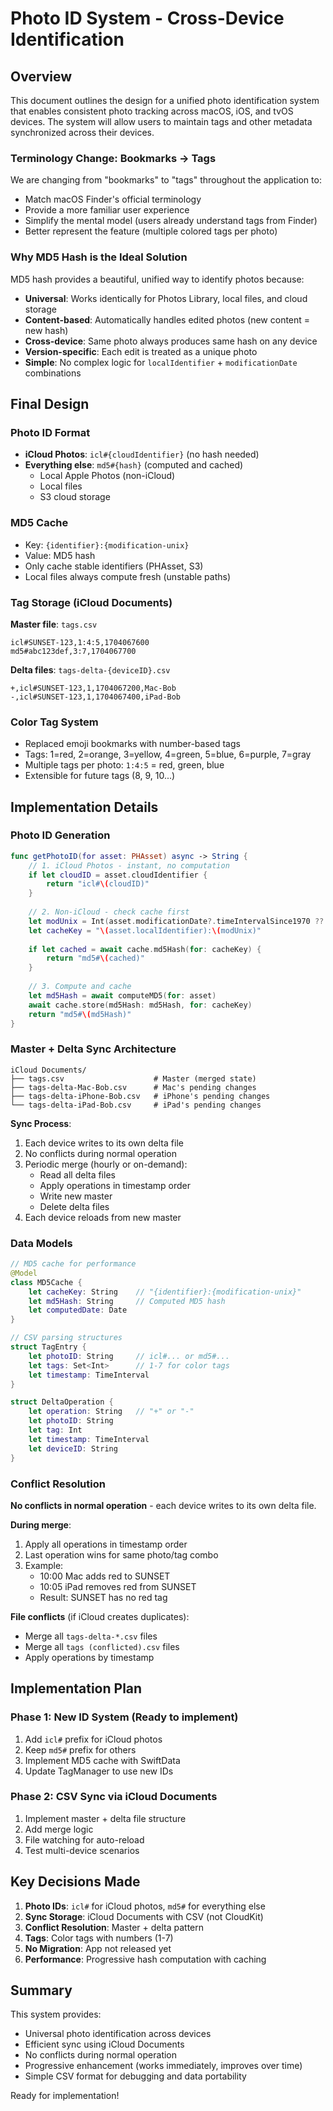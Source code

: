 # Photo ID System - Cross-Device Identification

## Overview

This document outlines the design for a unified photo identification system that enables consistent photo tracking across macOS, iOS, and tvOS devices. The system will allow users to maintain tags and other metadata synchronized across their devices.

### Terminology Change: Bookmarks → Tags

We are changing from "bookmarks" to "tags" throughout the application to:
- Match macOS Finder's official terminology
- Provide a more familiar user experience
- Simplify the mental model (users already understand tags from Finder)
- Better represent the feature (multiple colored tags per photo)

### Why MD5 Hash is the Ideal Solution

MD5 hash provides a beautiful, unified way to identify photos because:
- **Universal**: Works identically for Photos Library, local files, and cloud storage
- **Content-based**: Automatically handles edited photos (new content = new hash)
- **Cross-device**: Same photo always produces same hash on any device
- **Version-specific**: Each edit is treated as a unique photo
- **Simple**: No complex logic for `localIdentifier` + `modificationDate` combinations

## Final Design

### Photo ID Format
- **iCloud Photos**: `icl#{cloudIdentifier}` (no hash needed)
- **Everything else**: `md5#{hash}` (computed and cached)
  - Local Apple Photos (non-iCloud)
  - Local files 
  - S3 cloud storage

### MD5 Cache
- Key: `{identifier}:{modification-unix}`
- Value: MD5 hash
- Only cache stable identifiers (PHAsset, S3)
- Local files always compute fresh (unstable paths)

### Tag Storage (iCloud Documents)

**Master file**: `tags.csv`
```csv
icl#SUNSET-123,1:4:5,1704067600
md5#abc123def,3:7,1704067700
```

**Delta files**: `tags-delta-{deviceID}.csv`
```csv
+,icl#SUNSET-123,1,1704067200,Mac-Bob
-,icl#SUNSET-123,1,1704067400,iPad-Bob
```

### Color Tag System
- Replaced emoji bookmarks with number-based tags
- Tags: 1=red, 2=orange, 3=yellow, 4=green, 5=blue, 6=purple, 7=gray
- Multiple tags per photo: `1:4:5` = red, green, blue
- Extensible for future tags (8, 9, 10...)

## Implementation Details

### Photo ID Generation

```swift
func getPhotoID(for asset: PHAsset) async -> String {
    // 1. iCloud Photos - instant, no computation
    if let cloudID = asset.cloudIdentifier {
        return "icl#\(cloudID)"
    }
    
    // 2. Non-iCloud - check cache first
    let modUnix = Int(asset.modificationDate?.timeIntervalSince1970 ?? 0)
    let cacheKey = "\(asset.localIdentifier):\(modUnix)"
    
    if let cached = await cache.md5Hash(for: cacheKey) {
        return "md5#\(cached)"
    }
    
    // 3. Compute and cache
    let md5Hash = await computeMD5(for: asset)
    await cache.store(md5Hash: md5Hash, for: cacheKey)
    return "md5#\(md5Hash)"
}
```

### Master + Delta Sync Architecture

```
iCloud Documents/
├── tags.csv                    # Master (merged state)
├── tags-delta-Mac-Bob.csv      # Mac's pending changes
├── tags-delta-iPhone-Bob.csv   # iPhone's pending changes
└── tags-delta-iPad-Bob.csv     # iPad's pending changes
```

**Sync Process**:
1. Each device writes to its own delta file
2. No conflicts during normal operation
3. Periodic merge (hourly or on-demand):
   - Read all delta files
   - Apply operations in timestamp order
   - Write new master
   - Delete delta files
4. Each device reloads from new master

### Data Models

```swift
// MD5 cache for performance
@Model
class MD5Cache {
    let cacheKey: String    // "{identifier}:{modification-unix}"
    let md5Hash: String     // Computed MD5 hash
    let computedDate: Date
}

// CSV parsing structures
struct TagEntry {
    let photoID: String     // icl#... or md5#...
    let tags: Set<Int>      // 1-7 for color tags
    let timestamp: TimeInterval
}

struct DeltaOperation {
    let operation: String   // "+" or "-"
    let photoID: String
    let tag: Int
    let timestamp: TimeInterval
    let deviceID: String
}
```

### Conflict Resolution

**No conflicts in normal operation** - each device writes to its own delta file.

**During merge**:
1. Apply all operations in timestamp order
2. Last operation wins for same photo/tag combo
3. Example:
   - 10:00 Mac adds red to SUNSET
   - 10:05 iPad removes red from SUNSET
   - Result: SUNSET has no red tag

**File conflicts** (if iCloud creates duplicates):
- Merge all `tags-delta-*.csv` files
- Merge all `tags (conflicted).csv` files
- Apply operations by timestamp

## Implementation Plan

### Phase 1: New ID System (Ready to implement)
1. Add `icl#` prefix for iCloud photos
2. Keep `md5#` prefix for others
3. Implement MD5 cache with SwiftData
4. Update TagManager to use new IDs

### Phase 2: CSV Sync via iCloud Documents
1. Implement master + delta file structure
2. Add merge logic
3. File watching for auto-reload
4. Test multi-device scenarios

## Key Decisions Made

1. **Photo IDs**: `icl#` for iCloud photos, `md5#` for everything else
2. **Sync Storage**: iCloud Documents with CSV (not CloudKit)
3. **Conflict Resolution**: Master + delta pattern
4. **Tags**: Color tags with numbers (1-7)
5. **No Migration**: App not released yet
6. **Performance**: Progressive hash computation with caching

## Summary

This system provides:
- Universal photo identification across devices
- Efficient sync using iCloud Documents
- No conflicts during normal operation
- Progressive enhancement (works immediately, improves over time)
- Simple CSV format for debugging and data portability

Ready for implementation!